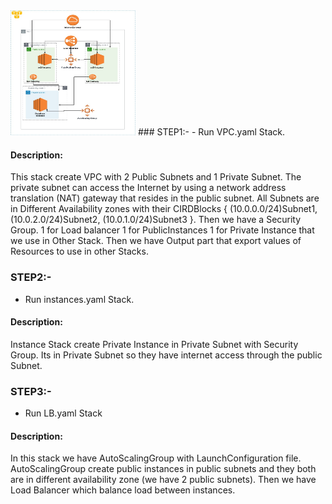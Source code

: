 <img src= "https://github.com/sikandarqaisar/CloudFormation-MYSQLWebApplication/blob/master/image.jpg" width="200" height="200">
### STEP1:-
- Run VPC.yaml Stack.

#### Description: 
This stack create VPC with 2 Public Subnets and 1 Private Subnet. The private subnet can access the Internet by using a network address translation (NAT) gateway that resides in the public subnet. All Subnets are in Different Availability zones with their CIRDBlocks { (10.0.0.0/24)Subnet1, (10.0.2.0/24)Subnet2, (10.0.1.0/24)Subnet3 }. Then we have a Security Group. 1 for Load balancer 1 for PublicInstances 1 for Private Instance that we use in Other Stack. Then we have Output part that export values of Resources to use in other Stacks.

### STEP2:-
- Run instances.yaml Stack.

#### Description: 
Instance Stack create Private Instance in Private Subnet with Security Group. Its in Private Subnet so they have internet access through the public Subnet. 

### STEP3:-
- Run LB.yaml Stack 

#### Description:
In this stack we have AutoScalingGroup with LaunchConfiguration file. AutoScalingGroup create public instances in public subnets and they both are in different availability zone (we have 2 public subnets). Then we have Load Balancer which balance load between instances.

